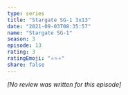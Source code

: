 ```yaml
---
type: series
title: "Stargate SG-1 3x13"
date: "2021-09-03T08:35:57"
name: "Stargate SG-1"
season: 3
episode: 13
rating: 3
ratingEmoji: "⭐️⭐️⭐️"
share: false
---
```


_[No review was written for this episode]_
